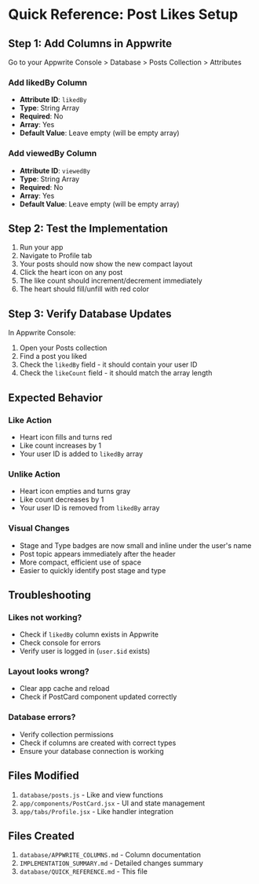 # Quick Reference: Post Likes Setup

## Step 1: Add Columns in Appwrite

Go to your Appwrite Console > Database > Posts Collection > Attributes

### Add likedBy Column

- **Attribute ID**: `likedBy`
- **Type**: String Array
- **Required**: No
- **Array**: Yes
- **Default Value**: Leave empty (will be empty array)

### Add viewedBy Column

- **Attribute ID**: `viewedBy`
- **Type**: String Array
- **Required**: No
- **Array**: Yes
- **Default Value**: Leave empty (will be empty array)

## Step 2: Test the Implementation

1. Run your app
2. Navigate to Profile tab
3. Your posts should now show the new compact layout
4. Click the heart icon on any post
5. The like count should increment/decrement immediately
6. The heart should fill/unfill with red color

## Step 3: Verify Database Updates

In Appwrite Console:

1. Open your Posts collection
2. Find a post you liked
3. Check the `likedBy` field - it should contain your user ID
4. Check the `likeCount` field - it should match the array length

## Expected Behavior

### Like Action

- Heart icon fills and turns red
- Like count increases by 1
- Your user ID is added to `likedBy` array

### Unlike Action

- Heart icon empties and turns gray
- Like count decreases by 1
- Your user ID is removed from `likedBy` array

### Visual Changes

- Stage and Type badges are now small and inline under the user's name
- Post topic appears immediately after the header
- More compact, efficient use of space
- Easier to quickly identify post stage and type

## Troubleshooting

### Likes not working?

- Check if `likedBy` column exists in Appwrite
- Check console for errors
- Verify user is logged in (`user.$id` exists)

### Layout looks wrong?

- Clear app cache and reload
- Check if PostCard component updated correctly

### Database errors?

- Verify collection permissions
- Check if columns are created with correct types
- Ensure your database connection is working

## Files Modified

1. `database/posts.js` - Like and view functions
2. `app/components/PostCard.jsx` - UI and state management
3. `app/tabs/Profile.jsx` - Like handler integration

## Files Created

1. `database/APPWRITE_COLUMNS.md` - Column documentation
2. `IMPLEMENTATION_SUMMARY.md` - Detailed changes summary
3. `database/QUICK_REFERENCE.md` - This file

